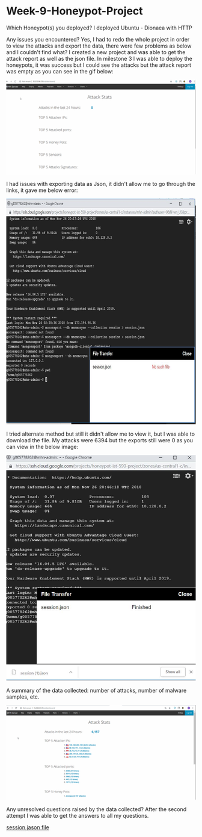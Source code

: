 # Week-9-Honeypot-Project

Which Honeypot(s) you deployed?
I deployed Ubuntu - Dionaea with HTTP

Any issues you encountered?
Yes, I had to redo the whole project in order to view the attacks and export the data, there were few problems as below and I couldn't find what? I created a new project and was able to get the attack report as well as the json file.
In milestone 3 I was able to deploy the honeypots, it was success but I could see the attacks but the attack report was empty as you can see in the gif below:

<img src= "https://github.com/vaidehirana/Week-9-Honeypot-Project/blob/master/Milestone%204.gif" width="800">

I had issues with exporting data as Json, it didn't allow me to go through the links, it gave me below error:

<img src= "https://github.com/vaidehirana/Week-9-Honeypot-Project/blob/master/Json%20error.JPG" height="600" width="800">

I tried alternate method but still it didn't allow me to view it, but I was able to download the file. My attacks were 6394 but the exports still were 0 as you can view in the below image:

<img src= "https://github.com/vaidehirana/Week-9-Honeypot-Project/blob/master/Json%20download.JPG" height="600" width="800">

A summary of the data collected: number of attacks, number of malware samples, etc.

<img src= "https://github.com/vaidehirana/Week-9-Honeypot-Project/blob/master/Honeypot%20Attack%20results.gif" width="800">

Any unresolved questions raised by the data collected? After the second attempt I was able to get the answers to all my questions.


[session.jason file](https://github.com/vaidehirana/Week-9-Honeypot-Project/blob/master/session.json)
